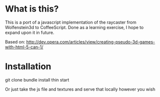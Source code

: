 # What is this?
This is a port of a javascript implementation of the raycaster from Wolfenstein3d to CoffeeScript. Done as a learning exercise, I hope to expand upon it in future. 

Based on:
http://dev.opera.com/articles/view/creating-pseudo-3d-games-with-html-5-can-1/


# Installation
git clone
bundle install
thin start

Or just take the js file and textures and serve that locally however you wish
